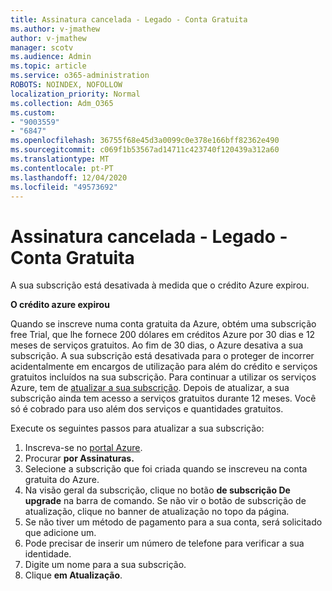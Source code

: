```yaml
---
title: Assinatura cancelada - Legado - Conta Gratuita
ms.author: v-jmathew
author: v-jmathew
manager: scotv
ms.audience: Admin
ms.topic: article
ms.service: o365-administration
ROBOTS: NOINDEX, NOFOLLOW
localization_priority: Normal
ms.collection: Adm_O365
ms.custom:
- "9003559"
- "6847"
ms.openlocfilehash: 36755f68e45d3a0099c0e378e166bff82362e490
ms.sourcegitcommit: c069f1b53567ad14711c423740f120439a312a60
ms.translationtype: MT
ms.contentlocale: pt-PT
ms.lasthandoff: 12/04/2020
ms.locfileid: "49573692"
---
```

# <a name="subscription-cancelled---legacy---free-account"></a>Assinatura cancelada - Legado - Conta Gratuita

A sua subscrição está desativada à medida que o crédito Azure expirou.

**O crédito azure expirou**

Quando se inscreve numa conta gratuita da Azure, obtém uma subscrição free Trial, que lhe fornece 200 dólares em créditos Azure por 30 dias e 12 meses de serviços gratuitos. Ao fim de 30 dias, o Azure desativa a sua subscrição. A sua subscrição está desativada para o proteger de incorrer acidentalmente em encargos de utilização para além do crédito e serviços gratuitos incluídos na sua subscrição. Para continuar a utilizar os serviços Azure, tem de [atualizar a sua subscrição](https://docs.microsoft.com/azure/cost-management-billing/manage/upgrade-azure-subscription). Depois de atualizar, a sua subscrição ainda tem acesso a serviços gratuitos durante 12 meses. Você só é cobrado para uso além dos serviços e quantidades gratuitos.

Execute os seguintes passos para atualizar a sua subscrição:

1. Inscreva-se no [portal Azure](https://portal.azure.com/).
2. Procurar **por Assinaturas.**
3. Selecione a subscrição que foi criada quando se inscreveu na conta gratuita do Azure.
4. Na visão geral da subscrição, clique no botão **de subscrição De upgrade** na barra de comando. Se não vir o botão de subscrição de atualização, clique no banner de atualização no topo da página.
5. Se não tiver um método de pagamento para a sua conta, será solicitado que adicione um.
6. Pode precisar de inserir um número de telefone para verificar a sua identidade.
7. Digite um nome para a sua subscrição.
8. Clique  **em Atualização**.

